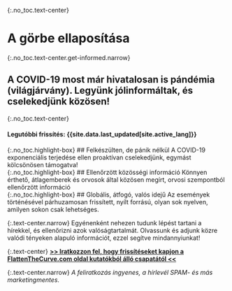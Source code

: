 <div markdown="1" class="hero">

{:.no_toc.text-center}
# A görbe ellaposítása

{:.no_toc.text-center.get-informed.narrow}
## A COVID-19 most már hivatalosan is pándémia (világjárvány). Legyünk jólinformáltak, és cselekedjünk közösen!

{:.no_toc.text-center}
#### Legutóbbi frissítés: {{site.data.last_updated[site.active_lang]}}

<div class="missions">
<div markdown="1" class="mission">
{:.no_toc.highlight-box}
## Felkészülten, de pánik nélkül
A COVID-19 exponenciális terjedése ellen proaktívan cselekedjünk, egymást kölcsönösen támogatva!
</div>
<div markdown="1" class="mission">
{:.no_toc.highlight-box}
## Ellenőrzött közösségi információ
Könnyen érthető, átlagemberek és orvosok által közösen megírt, orvosi szempontból ellenőrzött információ
</div>
<div markdown="1" class="mission">
{:.no_toc.highlight-box}
## Globális, átfogó, valós idejű
Az események történésével párhuzamosan frissített, nyílt forrású, olyan sok nyelven, amilyen sokon csak lehetséges.
</div>
</div>

</div>

{:.text-center.narrow}
Egyénenként nehezen tudunk lépést tartani a hírekkel, és ellenőrizni azok valóságtartalmát. Olvassunk és adjunk közre valódi tényeken alapuló információt, ezzel segítve mindannyiunkat!

{:.text-center}
[**\>\> Iratkozzon fel, hogy frissítéseket kapjon a FlattenTheCurve.com oldal kutatókból álló csapatától \<\<**](https://flattenthecurve.substack.com/)

{:.text-center.narrow}
_A feliratkozás ingyenes, a hírlevél SPAM- és más marketingmentes._
